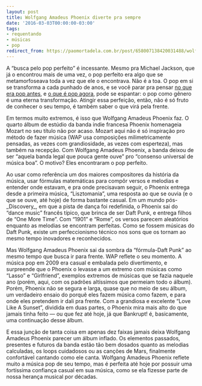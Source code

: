 ```yaml
---
layout: post
title: Wolfgang Amadeus Phoenix diverte pra sempre
date: '2016-03-03T00:00:00-03:00'
tags:
- requentando
- músicas
- pop
redirect_from: https://paomortadela.com.br/post/658007138420031488/wolfgang-amadeus-phoenix-diverte-pra-sempre
---
```

A “busca pelo pop perfeito” é incessante. Mesmo pra Michael Jackson, que já o encontrou mais de uma vez, o pop perfeito era algo que se metamorfoseava toda a vez que ele o encontrava. Não é a toa. O pop em si se transforma a cada punhado de anos, e se você parar pra pensar [no que era pop antes](https://youtu.be/dsUXAEzaC3Q), e [o que é pop agora](https://youtu.be/pFptt7Cargc), pode se espantar: o pop como gênero é uma eterna transformação. Atingir essa perfeição, então, não é só fruto de conhecer o seu tempo, é também saber o que virá pela frente.

Em termos muito extremos, é isso que Wolfgang Amadeus Phoenix faz. O quarto álbum de estúdio da banda indie francesa Phoenix homenageia Mozart no seu título não por acaso. Mozart aqui não é só inspiração pro método de fazer música (WAP usa composições milimetricamente pensadas, as vezes com grandiosidade, as vezes com esperteza), mas também na recepção. Com Wolfgang Amadeus Phoenix, a banda deixou de ser “aquela banda legal que pouca gente ouve” pro “consenso universal de música boa”. O motivo? Eles encontraram o pop perfeito.

Ao usar como referência um dos maiores compositores da história da música, usar fórmulas matemáticas para compôr versos e melodias e entender onde estavam, e pra onde precisavam seguir, o Phoenix entrega desde a primeira música, “Lisztomania”, uma resposta ao que se ouvia (e o que se ouve, até hoje) de forma bastante casual. Em um mundo pós-\_Discovery\_, em que a pista de dança foi redefinida, o Phoenix sai do “dance music” francês típico, que brinca de ser Daft Punk, e entrega filhos de “One More Time”. Com “1901” e “Rome”, os versos parecem aleatórios enquanto as melodias se encontram perfeitas. Como se fossem músicas do Daft Punk, existe um perfeccionismo técnico nos sons que os tornam ao mesmo tempo inovadores e reconhecidos.

Mas Wolfgang Amadeus Phoenix sai da sombra da “fórmula-Daft Punk” ao mesmo tempo que busca ir para frente. WAP reflete o seu momento. A música pop em 2009 era casual e embalada pelo divertimento, e surpreende que o Phoenix o levasse a um extremo com músicas como “Lasso” e “Girlfriend”, exemplos extremos de músicas que se fazia naquele ano (porém, aqui, com os padrões altíssimos que permeiam todo o álbum). Porém, Phoenix não se segura e larga, quase que no meio de seu álbum, um verdadeiro ensaio do porquê eles fazem música como fazem, e para onde eles pretendem ir dali pra frente. Com a grandiosa e excelente “Love Like A Sunset”, dividida em duas partes, o Phoenix mira mais alto do que jamais tinha feito — ou que fez até hoje, já que Bankrupt! é, basicamente, uma continuação desse álbum.

E essa junção de tanta coisa em apenas dez faixas jamais deixa Wolfgang Amadeus Phoenix parecer um álbum inflado. Os elementos passados, presentes e futuros da banda estão tão bem dosados quanto as melodias calculadas, os loops cuidadosos ou as canções de Mars, finalmente confortável cantando como ele canta. Wolfgang Amadeus Phoenix reflete muito a música pop de seu tempo, mas é perfeita até hoje por possuir uma fortíssima confiança casual em sua música, como se ela fizesse parte de nossa herança musical por décadas.

